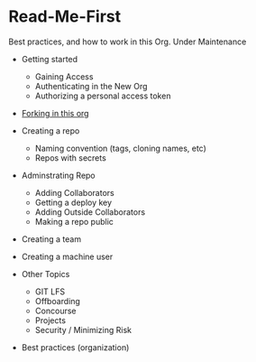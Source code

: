 # Read-Me-First
Best practices, and how to work in this Org. 
Under Maintenance 

* Getting started
   * Gaining Access
   * Authenticating in the New Org
   * Authorizing a personal access token
* [Forking in this org](forking.md)
* Creating a repo
  * Naming convention (tags, cloning names, etc)
  * Repos with secrets
* Adminstrating Repo
   * Adding Collaborators
   * Getting a deploy key
   * Adding Outside Collaborators
   * Making a repo public

* Creating a team
* Creating a machine user

* Other Topics
   * GIT LFS
   * Offboarding
   * Concourse
   * Projects
   * Security / Minimizing Risk
 
* Best practices (organization) 

